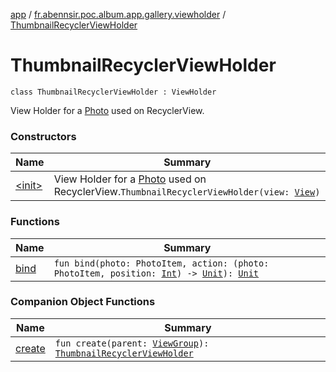 [app](../../index.md) / [fr.abennsir.poc.album.app.gallery.viewholder](../index.md) / [ThumbnailRecyclerViewHolder](./index.md)

# ThumbnailRecyclerViewHolder

`class ThumbnailRecyclerViewHolder : ViewHolder`

View Holder for a [Photo](#) used on RecyclerView.

### Constructors

| Name | Summary |
|---|---|
| [&lt;init&gt;](-init-.md) | View Holder for a [Photo](#) used on RecyclerView.`ThumbnailRecyclerViewHolder(view: `[`View`](https://developer.android.com/reference/android/view/View.html)`)` |

### Functions

| Name | Summary |
|---|---|
| [bind](bind.md) | `fun bind(photo: PhotoItem, action: (photo: PhotoItem, position: `[`Int`](https://kotlinlang.org/api/latest/jvm/stdlib/kotlin/-int/index.html)`) -> `[`Unit`](https://kotlinlang.org/api/latest/jvm/stdlib/kotlin/-unit/index.html)`): `[`Unit`](https://kotlinlang.org/api/latest/jvm/stdlib/kotlin/-unit/index.html) |

### Companion Object Functions

| Name | Summary |
|---|---|
| [create](create.md) | `fun create(parent: `[`ViewGroup`](https://developer.android.com/reference/android/view/ViewGroup.html)`): `[`ThumbnailRecyclerViewHolder`](./index.md) |
